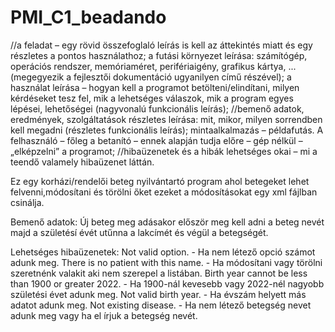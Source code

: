 # PMI_C1_beadando

//a feladat – egy rövid összefoglaló leírás is kell az áttekintés miatt és egy részletes a pontos használathoz;
a futási környezet leírása: számítógép, operációs rendszer, memóriaméret, perifériaigény, grafikus kártya, ... (megegyezik a fejlesztői dokumentáció ugyanilyen című részével);
a használat leírása – hogyan kell a programot betölteni/elindítani, milyen kérdéseket tesz fel, mik a lehetséges válaszok, mik a program egyes lépései, lehetőségei (nagyvonalú funkcionális leírás);
//bemenő adatok, eredmények, szolgáltatások részletes leírása: mit, mikor, milyen sorrendben kell megadni (részletes funkcionális leírás);
mintaalkalmazás – példafutás. A felhasználó – főleg a betanító – ennek alapján tudja előre – gép nélkül – „elképzelni” a programot;
//hibaüzenetek és a hibák lehetséges okai – mi a teendő valamely hibaüzenet láttán.

Ez egy korházi/rendelői beteg nyilvántartó program ahol betegeket lehet felvenni,módosítani és törölni őket ezeket a módosításokat egy xml fájlban csinálja.



Bemenő adatok: Új beteg meg adásakor először meg kell adni a beteg nevét majd a születésí évét utűnna a lakcímét és végül a betegségét.



Lehetséges hibaüzenetek: Not valid option. - Ha nem létező opció számot adunk meg.
                         There is no patient with this name. - Ha módosítani vagy törölni szeretnénk valakit aki nem szerepel a listában.
                         Birth year cannot be less than 1900 or greater 2022. - Ha 1900-nál kevesebb vagy 2022-nél nagyobb születési évet adunk meg.
                         Not valid birth year. - Ha évszám helyett más adatot adunk meg.
                         Not existing disease. - Ha nem létező betegség nevet adunk meg vagy ha el írjuk a betegség nevét.
